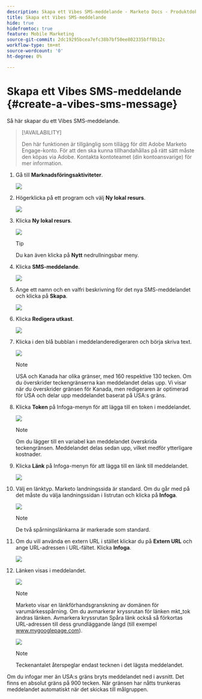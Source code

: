 ```yaml
---
description: Skapa ett Vibes SMS-meddelande - Marketo Docs - Produktdokumentation
title: Skapa ett Vibes SMS-meddelande
hide: true
hidefromtoc: true
feature: Mobile Marketing
source-git-commit: 2dc19295bcea7efc38b7bf50ee802335bff8b12c
workflow-type: tm+mt
source-wordcount: '0'
ht-degree: 0%

---
```


# Skapa ett Vibes SMS-meddelande {#create-a-vibes-sms-message}

Så här skapar du ett Vibes SMS-meddelande.

>[!AVAILABILITY]
>
>Den här funktionen är tillgänglig som tillägg för ditt Adobe Marketo Engage-konto. För att den ska kunna tillhandahållas på rätt sätt måste den köpas via Adobe. Kontakta kontoteamet (din kontoansvarige) för mer information.

1. Gå till **Marknadsföringsaktiviteter**.

   ![](assets/mobile-right-click-hand.jpg)

1. Högerklicka på ett program och välj **Ny lokal resurs**.

   ![](assets/mobile-right-click-hand.jpg)

1. Klicka **Ny lokal resurs**.

   ![](assets/new-local-asset-hand.jpg)

   >[!TIP]
   >
   >Du kan även klicka på **Nytt** nedrullningsbar meny.

1. Klicka **SMS-meddelande**.

   ![](assets/new-local-asset-selection-hand.jpg)

1. Ange ett namn och en valfri beskrivning för det nya SMS-meddelandet och klicka på **Skapa**.

   ![](assets/new-sms-message-offer-ends-soon-hands.jpg)

1. Klicka **Redigera utkast**.

   ![](assets/edit-draft-hand.jpg)

1. Klicka i den blå bubblan i meddelanderedigeraren och börja skriva text.

   ![](assets/message-text-pencil.jpg)

   >[!NOTE]
   >
   >USA och Kanada har olika gränser, med 160 respektive 130 tecken. Om du överskrider teckengränserna kan meddelandet delas upp. Vi visar när du överskrider gränsen för Kanada, men redigeraren är optimerad för USA och delar upp meddelandet baserat på USA:s gräns.

1. Klicka **Token** på Infoga-menyn för att lägga till en token i meddelandet.

   ![](assets/add-token-real-hand.jpg)

   >[!NOTE]
   >
   >Om du lägger till en variabel kan meddelandet överskrida teckengränsen. Meddelandet delas sedan upp, vilket medför ytterligare kostnader.

1. Klicka **Länk** på Infoga-menyn för att lägga till en länk till meddelandet.

   ![](assets/full-message-link-hand.jpg)

1. Välj en länktyp. Marketo landningssida är standard. Om du går med på det måste du välja landningssidan i listrutan och klicka på **Infoga**.

   ![](assets/insert-link-real-hands.jpg)

   >[!NOTE]
   >
   >De två spårningslänkarna är markerade som standard.

1. Om du vill använda en extern URL i stället klickar du på **Extern URL** och ange URL-adressen i URL-fältet. Klicka **Infoga**.

   ![](assets/insert-link-url-hands.jpg)

1. Länken visas i meddelandet.

   ![](assets/link-added.jpg)

   >[!NOTE]
   >
   >Marketo visar en länkförhandsgranskning av domänen för varumärkesspårning. Om du avmarkerar kryssrutan för länken mkt_tok ändras länken. Avmarkera kryssrutan Spåra länk också så förkortas URL-adressen till dess grundläggande längd (till exempel www.mygooglepage.com).

   ![](assets/image2016-7-27-16-3a20-3a16.png)

   >[!NOTE]
   >
   >Teckenantalet återspeglar endast tecknen i det lägsta meddelandet.

Om du infogar mer än USA:s gräns bryts meddelandet ned i avsnitt. Det finns en absolut gräns på 900 tecken. När gränsen har nåtts trunkeras meddelandet automatiskt när det skickas till målgruppen.
